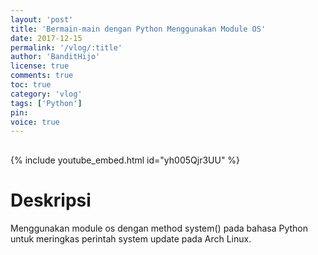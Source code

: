```yaml
---
layout: 'post'
title: 'Bermain-main dengan Python Menggunakan Module OS'
date: 2017-12-15
permalink: '/vlog/:title'
author: 'BanditHijo'
license: true
comments: true
toc: true
category: 'vlog'
tags: ['Python']
pin:
voice: true
---
```


<div style="margin-top:30px;"></div>

{% include youtube_embed.html id="yh005Qjr3UU" %}

# Deskripsi

Menggunakan module os dengan method system() pada bahasa Python untuk meringkas perintah system update pada Arch Linux.
